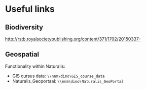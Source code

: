 Useful links
============

Biodiversity
------------
http://rstb.royalsocietypublishing.org/content/371/1702/20150337-

Geospatial
----------
Functionality within Naturalis:
- GIS cursus data: `\\nnm\dino\GIS_course_data`
- Naturalis_Geoportaal: `\\nnm\dino\Naturalis_GeoPortal`
